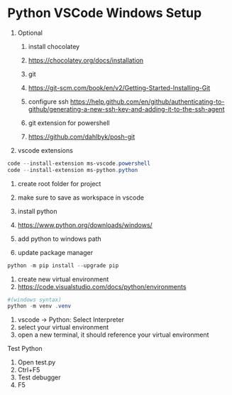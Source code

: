 # Python VSCode Windows Setup

1. Optional
    1. install chocolatey 
    1. https://chocolatey.org/docs/installation
    
    1. git
    1. https://git-scm.com/book/en/v2/Getting-Started-Installing-Git
    1. configure ssh https://help.github.com/en/github/authenticating-to-github/generating-a-new-ssh-key-and-adding-it-to-the-ssh-agent
    1. git extension for powershell
    1. https://github.com/dahlbyk/posh-git
    
1. vscode extensions
``` ps1
code --install-extension ms-vscode.powershell
code --install-extension ms-python.python
```

1. create root folder for project
1. make sure to save as workspace in vscode

1. install python 
1. https://www.python.org/downloads/windows/
1. add python to windows path

1. update package manager
``` ps1
python -m pip install --upgrade pip
```
1. create new virtual environment 
1. https://code.visualstudio.com/docs/python/environments
```ps1
#(windows syntax)
python -m venv .venv
```
1. vscode -> Python: Select Interpreter
1. select your virtual environment
1. open a new terminal, it should reference your virtual environment    

Test Python
1. Open test.py
1. Ctrl+F5
1. Test debugger
1. F5